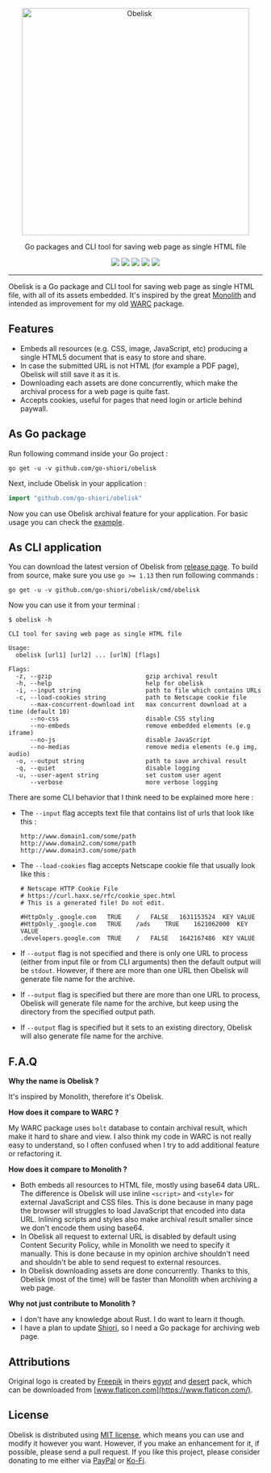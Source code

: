 <p align="center">
	<img src="https://raw.githubusercontent.com/go-shiori/obelisk/master/docs/readme/logo.png" alt="Obelisk" width="450">
</p>
<p align="center">Go packages and CLI tool for saving web page as single HTML file</p>
<p align="center">
	<a href="https://choosealicense.com/licenses/mit"><img src="https://img.shields.io/static/v1?label=license&message=MIT&color=5fa6b0"></a>
	<a href="https://goreportcard.com/report/github.com/go-shiori/obelisk"><img src="https://goreportcard.com/badge/github.com/go-shiori/obelisk"></a>
	<a href="https://godoc.org/github.com/go-shiori/obelisk"><img src="https://img.shields.io/static/v1?label=godoc&message=reference&color=5272B4&logo=go"></a>
	<a href="https://www.paypal.me/RadhiFadlillah"><img src="https://img.shields.io/static/v1?label=donate&message=PayPal&color=00457C&logo=paypal"></a>
	<a href="https://ko-fi.com/radhifadlillah"><img src="https://img.shields.io/static/v1?label=donate&message=Ko-fi&color=F16061&logo=ko-fi"></a>
</p>

---

Obelisk is a Go package and CLI tool for saving web page as single HTML file, with all of its assets embedded. It's inspired by the great [Monolith](https://github.com/Y2Z/monolith) and intended as improvement for my old [WARC](https://github.com/go-shiori/warc) package.

## Features

- Embeds all resources (e.g. CSS, image, JavaScript, etc) producing a single HTML5 document that is easy to store and share.
- In case the submitted URL is not HTML (for example a PDF page), Obelisk will still save it as it is.
- Downloading each assets are done concurrently, which make the archival process for a web page is quite fast.
- Accepts cookies, useful for pages that need login or article behind paywall.

## As Go package

Run following command inside your Go project :

```
go get -u -v github.com/go-shiori/obelisk
```

Next, include Obelisk in your application :

```go
import "github.com/go-shiori/obelisk"
```

Now you can use Obelisk archival feature for your application. For basic usage you can check the [example](https://github.com/go-shiori/obelisk/blob/master/examples/basic.go).

## As CLI application

You can download the latest version of Obelisk from [release page](https://github.com/go-shiori/obelisk/releases). To build from source, make sure you use `go >= 1.13` then run following commands :

```
go get -u -v github.com/go-shiori/obelisk/cmd/obelisk
```

Now you can use it from your terminal :

```
$ obelisk -h

CLI tool for saving web page as single HTML file

Usage:
  obelisk [url1] [url2] ... [urlN] [flags]

Flags:
  -z, --gzip                          gzip archival result
  -h, --help                          help for obelisk
  -i, --input string                  path to file which contains URLs
  -c, --load-cookies string           path to Netscape cookie file
      --max-concurrent-download int   max concurrent download at a time (default 10)
      --no-css                        disable CSS styling
      --no-embeds                     remove embedded elements (e.g iframe)
      --no-js                         disable JavaScript
      --no-medias                     remove media elements (e.g img, audio)
  -o, --output string                 path to save archival result
  -q, --quiet                         disable logging
  -u, --user-agent string             set custom user agent
      --verbose                       more verbose logging
```

There are some CLI behavior that I think need to be explained more here :

- The `--input` flag accepts text file that contains list of urls that look like this :

    ```
	http://www.domain1.com/some/path
	http://www.domain2.com/some/path
	http://www.domain3.com/some/path
	```

- The `--load-cookies` flag accepts Netscape cookie file that usually look like this :

    ```
	# Netscape HTTP Cookie File
	# https://curl.haxx.se/rfc/cookie_spec.html
	# This is a generated file! Do not edit.
	
	#HttpOnly_.google.com	TRUE	/	FALSE	1631153524	KEY	VALUE
	#HttpOnly_.google.com	TRUE	/ads	TRUE	1621062000	KEY	VALUE
	.developers.google.com	TRUE	/	FALSE	1642167486	KEY	VALUE
	```

- If `--output` flag is not specified and there is only one URL to process (either from input file or from CLI arguments) then the default output will be `stdout`. However, if there are more than one URL then Obelisk will generate file name for the archive.
- If `--output` flag is specified but there are more than one URL to process, Obelisk will generate file name for the archive, but keep using the directory from the specified output path.
- If `--output` flag is specified but it sets to an existing directory, Obelisk will also generate file name for the archive.

## F.A.Q

**Why the name is Obelisk ?**

It's inspired by Monolith, therefore it's Obelisk.

**How does it compare to WARC ?**

My WARC package uses `bolt` database to contain archival result, which make it hard to share and view. I also think my code in WARC is not really easy to understand, so I often confused when I try to add additional feature or refactoring it.

**How does it compare to Monolith ?**

- Both embeds all resources to HTML file, mostly using base64 data URL. The difference is Obelisk will use inline `<script>` and `<style>` for external JavaScript and CSS files. This is done because in many page the browser will struggles to load JavaScript that encoded into data URL. Inlining scripts and styles also make archival result smaller since we don't encode them using base64.
- In Obelisk all request to external URL is disabled by default using Content Security Policy, while in Monolith we need to specify it manually. This is done because in my opinion archive shouldn't need and shouldn't be able to send request to external resources.
- In Obelisk downloading assets are done concurrently. Thanks to this, Obelisk (most of the time) will be faster than Monolith when archiving a web page.

**Why not just contribute to Monolith ?**

- I don't have any knowledge about Rust. I do want to learn it though.
- I have a plan to update [Shiori](https://github.com/go-shiori/shiori), so I need a Go package for archiving web page.

## Attributions

Original logo is created by [Freepik](https://www.flaticon.com/authors/freepik) in theirs [egypt](https://www.flaticon.com/packs/egypt-23) and [desert](https://www.flaticon.com/packs/desert-7) pack, which can be downloaded from [www.flaticon.com](https://www.flaticon.com/).

## License

Obelisk is distributed using [MIT license](https://choosealicense.com/licenses/mit/), which means you can use and modify it however you want. However, if you make an enhancement for it, if possible, please send a pull request. If you like this project, please consider donating to me either via [PayPal](https://www.paypal.me/RadhiFadlillah) or [Ko-Fi](https://ko-fi.com/radhifadlillah).
